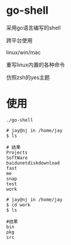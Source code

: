 # go-shell

采用go语言编写的shell

跨平台使用

linux/win/mac

重写linux内置的各种命令

仿照zsh的yes主题

# 使用

```shell
./go-shell

# jay@nj in /home/jay
$ ls

# 结果
Projects
SoftWare
baidunetdiskdownload
fast
me
snap
test
work

# jay@nj in /home/jay
$ cd work
$ ls

#结果
bin
pkg
src
```

